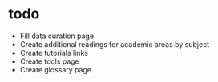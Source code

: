 # todo

* Fill data curation page
* Create additional readings for academic areas by subject
* Create tutorials links
* Create tools page
* Create glossary page
